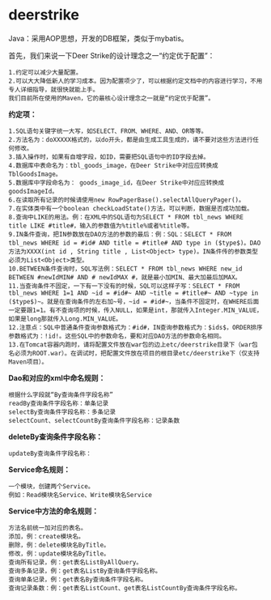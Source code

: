 # deerstrike
Java：采用AOP思想，开发的DB框架，类似于mybatis。


首先，我们来说一下Deer Strike的设计理念之一“约定优于配置”：

	1.约定可以减少大量配置。
	2.可以大大降低新人的学习成本。因为配置项少了，可以根据约定文档中的内容进行学习，不用专人详细指导，就很快就能上手。
	我们目前所在使用的Maven，它的最核心设计理念之一就是“约定优于配置”。

**约定项：**

	1.SQL语句关键字统一大写，如SELECT、FROM、WHERE、AND、OR等等。
	2.方法名为：doXXXXX格式的，以do开头，都是由生成工具生成的，请不要对这些方法进行任何修改。
	3.插入操作时，如果有自增字段，如ID，需要把SQL语句中的ID字段去掉。
	4.数据库中表命名为：tbl_goods_image，在Deer Strike中对应应转换成TblGoodsImage。
	5.数据库中字段命名为： goods_image_id，在Deer Strike中对应应转换成goodsImageId。
	6.在读取所有记录的时候请使用new RowPagerBase().selectAllQueryPager()。
	7.在实体类中有一个boolean checkLoadState()方法，可以判断，数据是否成功加载。
	8.查询中LIKE的用法。例：在XML中的SQL语句为SELECT * FROM tbl_news WHERE title LIKE #title#，输入的参数值为%title%或者%title等。
	9.IN条件查询，把IN参数放在DAO方法的参数的最后：例：SQL：SELECT * FROM tbl_news WHERE id = #id# AND title = #title# AND type in ($type$)。DAO方法为XXXX(int id , String title , List<Object> type)。IN条件传的参数类型必须为List<Object>类型。
	10.BETWEEN条件查询时，SQL写法例：SELECT * FROM tbl_news WHERE new_id BETWEEN #newIdMIN# AND # newIdMAX #，就是最小加MIN、最大加最后加MAX。
	11.当查询条件不固定，一下有一下没有的时候，SQL可以这样子写：SELECT * FROM tbl_news WHERE 1=1 AND ~id = #id#~ AND ~title = #title#~ AND ~type in ($type$)~。就是在查询条件的左右加~号，~id = #id#~，当条件不固定时，在WHERE后面一定要跟1=1。有不查询项的时候，传入NULL，如果是int，那就传入Integer.MIN_VALUE，如果是long那就传入Long.MIN_VALUE。
	12.注意点：SQL中普通条件查询参数格式为：#id#，IN查询参数格式为：$ids$，ORDER排序参数格式为：!id!。这些SQL中的参数命名，要和对应DAO方法的参数命名相同。
	13.在Tomcat容器内跑时，请将配置文件放在war包的边上etc/deerstrike目录下（war包名必须为ROOT.war）。在调试时，把配置文件放在项目的根目录etc/deerstrike下（仅支持Maven项目）。

**Dao和对应的xml中命名规则：**

	根据什么字段就“By查询条件字段名称”
	readBy查询条件字段名称：单条记录
	selectBy查询条件字段名称：多条记录
	selectCount、selectCountBy查询条件字段名称：记录条数

**deleteBy查询条件字段名称：**

	updateBy查询条件字段名称：

**Service命名规则：**

	一个模块，创建两个Service。
	例如：Read模块名Service、Write模块名Service

**Service中方法的命名规则：**

	方法名前统一加对应的表名。
	添加，例：create模块名。
	删除，例：delete模块名ByTitle。
	修改，例：update模块名ByTitle。
	查询所有记录，例：get表名ListByAllQuery。
	查询多条记录，例：get表名ListBy查询条件字段名称。
	查询单条记录，例：get表名By查询条件字段名称。
	查询记录条数：例：get表名ListCount、get表名ListCountBy查询条件字段名称。
